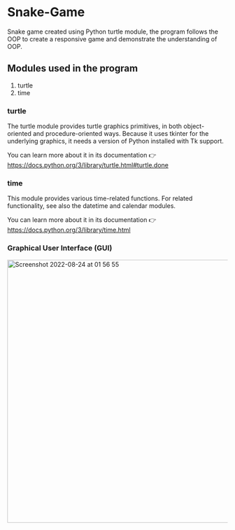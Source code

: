 # Snake-Game
Snake game created using Python turtle module, the program follows the OOP to create a responsive game and demonstrate the understanding of OOP.

## Modules used in the program
1) turtle 
2) time

### turtle
The turtle module provides turtle graphics primitives, in both object-oriented and procedure-oriented ways. Because it uses tkinter for the underlying graphics, it needs a version of Python installed with Tk support.

You can learn more about it in its documentation 👉 https://docs.python.org/3/library/turtle.html#turtle.done

### time 
This module provides various time-related functions. For related functionality, see also the datetime and calendar modules.

You can learn more about it in its documentation 👉  https://docs.python.org/3/library/time.html

### Graphical User Interface (GUI) 
<img width="601" alt="Screenshot 2022-08-24 at 01 56 55" src="https://user-images.githubusercontent.com/93266569/186280378-eb202425-2db1-42b5-8da4-3c8b7b6cfad8.png">


